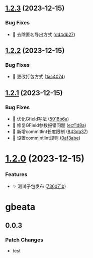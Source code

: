 ## [1.2.3](https://github.com/anyone-yuren/pnpm-monorepo-mui/compare/v1.2.2...v1.2.3) (2023-12-15)


### Bug Fixes

* :bug: 去除匿名导出方式 ([dd4db27](https://github.com/anyone-yuren/pnpm-monorepo-mui/commit/dd4db270d387bf41150c4fa944388a629a641500))

## [1.2.2](https://github.com/anyone-yuren/pnpm-monorepo-mui/compare/v1.2.1...v1.2.2) (2023-12-15)


### Bug Fixes

* :bug: 更改打包方式 ([1ac4074](https://github.com/anyone-yuren/pnpm-monorepo-mui/commit/1ac4074408ab576b2c915075e5f4d2b9e4cc1370))

## [1.2.1](https://github.com/anyone-yuren/pnpm-monorepo-mui/compare/v1.2.0...v1.2.1) (2023-12-15)


### Bug Fixes

* :bug: 优化Gfield写法 ([5918b6a](https://github.com/anyone-yuren/pnpm-monorepo-mui/commit/5918b6ada94397d50ca1b43c8436d18d2011300f))
* :bug: 修复GField参数报错问题 ([ecf1d8a](https://github.com/anyone-yuren/pnpm-monorepo-mui/commit/ecf1d8af2fe6254dcee665598be0fbdd5cce26c5))
* :bug: 新增commitlint长度限制 ([843da37](https://github.com/anyone-yuren/pnpm-monorepo-mui/commit/843da3708629ffbd1a3f7ebad222679ddb3140c3))
* :bug: 设置commintlint规则 ([0af3abe](https://github.com/anyone-yuren/pnpm-monorepo-mui/commit/0af3abe83a9fc7ec277902eff19ecab2a526fa90))

# [1.2.0](https://github.com/anyone-yuren/pnpm-monorepo-mui/compare/v1.1.0...v1.2.0) (2023-12-15)


### Features

* :sparkles: 测试子包发布 ([736d71b](https://github.com/anyone-yuren/pnpm-monorepo-mui/commit/736d71bbc96e4b808e072cbb5d06bfe360398e93))

# gbeata

## 0.0.3

### Patch Changes

- test
